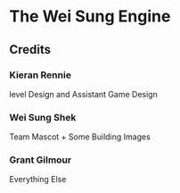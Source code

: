 # The Wei Sung Engine

## Credits
### Kieran Rennie
level Design and Assistant Game Design
### Wei Sung Shek
Team Mascot + Some Building Images
### Grant Gilmour
Everything Else
